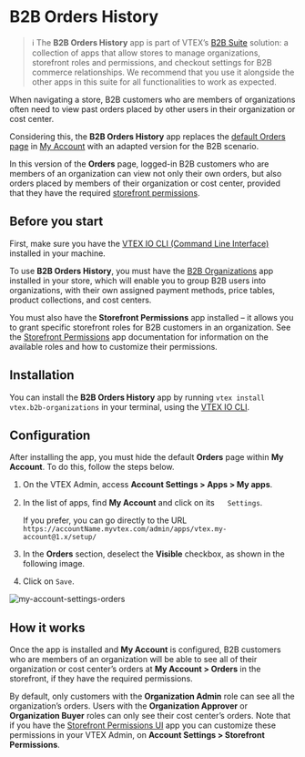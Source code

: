 # B2B Orders History

> ℹ The **B2B Orders History** app is part of VTEX’s [B2B Suite](https://developers.vtex.com/vtex-developer-docs/docs/vtex-b2b-suite) solution: a collection of apps that allow stores to manage organizations, storefront roles and permissions, and checkout settings for B2B commerce relationships. We recommend that you use it alongside the other apps in this suite for all functionalities to work as expected.


When navigating a store, B2B customers who are members of organizations often need to view past orders placed by other users in their organization or cost center.

Considering this, the **B2B Orders History** app replaces the [default Orders page](https://help.vtex.com/en/tutorial/how-my-account-works--2BQ3GiqhqGJTXsWVuio3Xh#orders) in [My Account](https://help.vtex.com/en/tutorial/how-my-account-works--2BQ3GiqhqGJTXsWVuio3Xh) with an adapted version for the B2B scenario.

In this version of the **Orders** page, logged-in B2B customers who are members of an organization can view not only their own orders, but also orders placed by members of their organization or cost center, provided that they have the required [storefront permissions](https://developers.vtex.com/vtex-developer-docs/docs/vtex-storefront-permissions).


## Before you start

First, make sure you have the [VTEX IO CLI (Command Line Interface)](https://developers.vtex.com/vtex-developer-docs/docs/vtex-io-documentation-vtex-io-cli-install) installed in your machine.

To use **B2B Orders History**, you must have the [B2B Organizations](https://developers.vtex.com/vtex-developer-docs/docs/vtex-b2b-organizations) app installed in your store, which will enable you to group B2B users into organizations, with their own assigned payment methods, price tables, product collections, and cost centers. 

You must also have the **Storefront Permissions** app installed – it allows you to grant specific storefront roles for B2B customers in an organization. See the [Storefront Permissions](https://developers.vtex.com/vtex-developer-docs/docs/vtex-storefront-permissions) app documentation for information on the available roles and how to customize their permissions.


## Installation

You can install the **B2B Orders History** app by running `vtex install vtex.b2b-organizations` in your terminal, using the [VTEX IO CLI](https://developers.vtex.com/vtex-developer-docs/docs/vtex-io-documentation-vtex-io-cli-installation-and-command-reference).


## Configuration

After installing the app, you must hide the default **Orders** page within **My Account**. To do this, follow the steps below.



1. On the VTEX Admin, access **Account Settings > Apps > My apps**.
2. In the list of apps, find **My Account** and click on its <img src="https://user-images.githubusercontent.com/77292838/160175751-b3803ff1-41f1-46d2-981a-b57693c03f79.png" width="15" alt-text="gear-icon"/> `Settings`.

    If you prefer, you can go directly to the URL `https://accountName.myvtex.com/admin/apps/vtex.my-account@1.x/setup/`

3. In the **Orders** section, deselect the **Visible** checkbox, as shown in the following image.
4. Click on `Save`.

![my-account-settings-orders](https://user-images.githubusercontent.com/77292838/160175754-67874b5b-e1e1-4baa-9209-6b6a35c024f8.png)



## How it works

Once the app is installed and **My Account** is configured, B2B customers who are members of an organization will be able to see all of their organization or cost center’s orders at **My Account > Orders** in the storefront, if they have the required permissions.

By default, only customers with the **Organization Admin** role can see all the organization’s orders. Users with the **Organization Approver** or **Organization Buyer** roles can only see their cost center’s orders. Note that if you have the [Storefront Permissions UI](https://developers.vtex.com/vtex-developer-docs/docs/vtex-storefront-permissions-ui) app you can customize these permissions in your VTEX Admin, on **Account Settings > Storefront Permissions**.
